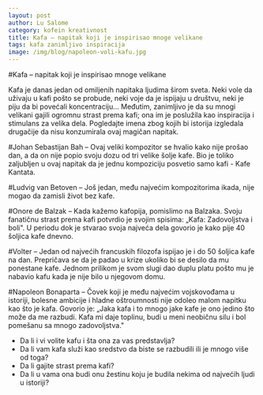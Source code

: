 ```yaml
---
layout: post
author: Lu Salome
category: kofein kreativnost
title: Kafa – napitak koji je inspirisao mnoge velikane
tags: kafa zanimljivo inspiracija 
image: /img/blog/napoleon-voli-kafu.jpg
---
```


#Kafa – napitak koji je inspirisao mnoge velikane

Kafa je danas jedan od omiljenih napitaka ljudima širom sveta. Neki vole da uživaju u kafi pošto se probude, neki voje da je ispijaju u društvu, neki je piju da bi povećali koncentraciju... Međutim, zanimljivo je da su mnogi velikani gajili ogromnu strast prema kafi; ona im je poslužila kao inspiracija i stimulans za velika dela. Pogledajte imena zbog kojih bi istorija izgledala drugačije da nisu konzumirala ovaj magičan napitak.

#Johan Sebastijan Bah 
– Ovaj veliki kompozitor se hvalio kako nije prošao dan, a da on nije popio svoju dozu od tri velike šolje kafe. Bio je toliko zaljubljen u ovaj napitak da je jednu kompoziciju posvetio samo kafi - Kafe Kantata.

#Ludvig van Betoven 
– Još jedan, među najvećim kompozitorima ikada, nije mogao da zamisli život bez kafe. 

#Onore de Balzak 
– Kada kažemo kafopija, pomislimo na Balzaka. Svoju fanatičnu strast prema kafi potvrdio je svojim spisima: „Kafa: Zadovoljstva i boli". U periodu dok je stvarao svoja najveća dela govorio je kako pije 40 šoljica kafe dnevno.

#Volter 
– Jedan od najvećih francuskih filozofa ispijao je i do 50 šoljica kafe na dan. Prepričava se da je padao u krize ukoliko bi se desilo da mu ponestane kafe. Jednom prilikom je svom slugi dao duplu platu pošto mu je nabavio kafu kada je nije bilo u njegovom domu. 

#Napoleon Bonaparta 
– Čovek koji je među najvećim vojskovođama u istoriji, bolesne ambicije i hladne oštroumnosti nije odoleo malom napitku kao što je kafa. Govorio je: „Jaka kafa i to mnogo jake kafe je ono jedino što može da me razbudi. Kafa mi daje toplinu, budi u meni neobičnu silu i bol pomešanu sa mnogo zadovoljstva."

- Da li i vi volite kafu i šta ona za vas predstavlja? 
- Da li vam kafa služi kao sredstvo da biste se razbudili ili je mnogo više od toga? 
- Da li gajite strast prema kafi? 
- Da li u vama ona budi onu žestinu koju je budila nekima od najvećih ljudi u istoriji?